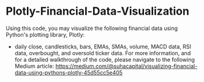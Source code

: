 # Plotly-Financial-Data-Visualization

Using this code, you may visualize the following financial data using Python's plotting library, Plotly: 
- daily close, candlesticks, bars, EMAs, SMAs, volume, MACD data, RSI data, overbought, and oversold ticker data. 
For more information, and for a detailed walkthrough of the code, please navigate to the following Medium article: 
https://medium.com/@suhacapital/visualizing-financial-data-using-pythons-plotly-45d55cc5e405
